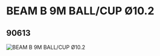 # BEAM B 9M BALL/CUP Ø10.2
## 90613
![BEAM B 9M BALL/CUP Ø10.2](https://lc-www-live-s.legocdn.com/media/bricks/5/2/4593558.jpg)